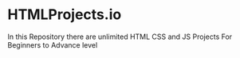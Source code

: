 # HTMLProjects.io
In this Repository there are unlimited HTML CSS and JS Projects For Beginners to Advance level
